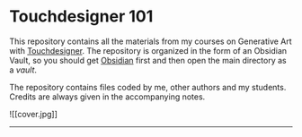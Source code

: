 # Touchdesigner 101

This repository contains all the materials from my courses on Generative Art with [Touchdesigner](https://derivative.ca/). The repository is organized in the form of an Obsidian Vault, so you should get [Obsidian](https://obsidian.md/) first and then open the main directory as a *vault*.

The repository contains files coded by me, other authors and my students. Credits are always given in the accompanying notes.

![[cover.jpg]]

---